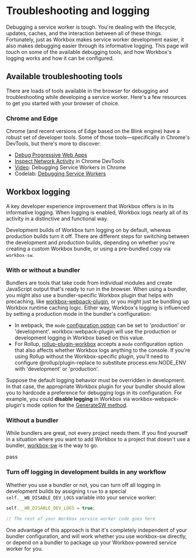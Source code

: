 # Troubleshooting and logging

Debugging a service worker is tough. You're dealing with the lifecycle, updates, caches, and the interaction between all of these things. Fortunately, just as Workbox makes service worker development easier, it also makes debugging easier through its informative logging. This page will touch on some of the available debugging tools, and how Workbox's logging works and how it can be configured.

## Available troubleshooting tools

There are loads of tools available in the browser for debugging and troubleshooting while developing a service worker. Here's a few resources to get you started with your browser of choice.

### Chrome and Edge

Chrome (and recent versions of Edge based on the Blink engine) have a robust set of developer tools. Some of those tools—specifically in Chrome's DevTools, but there's more to discover:

- [Debug Progressive Web Apps](https://developer.chrome.com/docs/devtools/progressive-web-apps)
- [Inspect Network Activity](https://developer.chrome.com/docs/devtools/network) in Chrome DevTools
- [Video](https://www.youtube.com/watch?v=tuRPSaSiK_c): Debugging Service Workers in Chrome
- Codelab: [Debugging Service Workers](https://developers.google.com/codelabs/pwa-training/pwa03--going-offline#0)

## Workbox logging

A key developer experience improvement that Workbox offers is in its informative logging. When logging is enabled, Workbox logs nearly all of its activity in a distinctive and functional way.

Development builds of Workbox turn logging on by default, whereas production builds turn it off. There are different steps for switching between the development and production builds, depending on whether you're creating a custom Workbox bundle, or using a pre-bundled copy via `workbox-sw`.

### With or without a bundler

Bundlers are tools that take code from individual modules and create JavaScript output that's ready to run in the browser. When using a bundler, you might also use a bundler-specific Workbox plugin that helps with precaching, like [workbox-webpack-plugin](https://developer.chrome.com/docs/workbox/modules/workbox-webpack-plugin), or you might just be bundling up Workbox runtime caching logic. Either way, Workbox's logging is influenced by setting a production mode in the bundler's configuration:

- In webpack, the `mode` [configuration option](https://webpack.js.org/configuration/mode/) can be set to 'production' or 'development'. workbox-webpack-plugin will use the production or development logging in Workbox based on this value.
- For Rollup, [rollup-plugin-workbox](https://www.npmjs.com/package/rollup-plugin-workbox) accepts a `mode` configuration option that also affects whether Workbox logs anything to the console. If you're using Rollup without the Workbox-specific plugin, you'll need to configure @rollup/plugin-replace to substitute process.env.NODE_ENV with 'development' or 'production'.

Suppose the default logging behavior must be overridden in development. In that case, the appropriate Workbox plugin for your bundler should allow you to hardcode a preference for debugging logs in its configuration. For example, you could **disable logging** in Workbox via workbox-webpack-plugin's mode option for the [GenerateSW method](https://developer.chrome.com/docs/workbox/modules/workbox-webpack-plugin#type-GenerateSW).

### Without a bundler

While bundlers are great, not every project needs them. If you find yourself in a situation where you want to add Workbox to a project that doesn't use a bundler, [workbox-sw](https://developer.chrome.com/docs/workbox/modules/workbox-sw) is the way to go.

pass

### Turn off logging in development builds in any workflow

Whether you use a bundler or not, you can turn off all logging in development builds by assigning `true` to a special `self.__WB_DISABLE_DEV_LOGS` variable into your service worker:

```js
self.__WB_DISABLE_DEV_LOGS = true;

// The rest of your Workbox service worker code goes here
```

One advantage of this approach is that it's completely independent of your bundler configuration, and will work whether you use workbox-sw directly, or depend on a bundler to package up your Workbox-powered service worker for you.